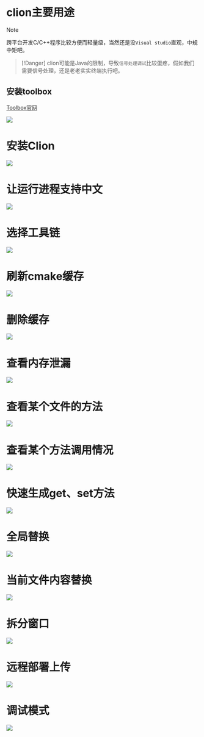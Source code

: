 # clion主要用途

> [!NOTE]
> 跨平台开发C/C++程序比较方便而轻量级，当然还是没`Visual studio`直观，中规中矩吧。

> [!Danger]
> clion可能是Java的限制，导致`信号处理调试`比较蛋疼，假如我们需要信号处理，还是老老实实终端执行吧。

## 安装toolbox

[Toolbox官网](https://www.jetbrains.com/zh-cn/toolbox-app)

![](images/toolbox/1.安装.png)

# 安装Clion

![](images/toolbox/3.安装clion.png)

# 让运行进程支持中文

![](images/clion/2.让运行进程支持中文.png)


# 选择工具链

![](images/clion/3.选择工具链.png)

# 刷新cmake缓存

![](images/clion/4.刷新cmake缓存.png)

# 删除缓存

![](images/clion/5.删除缓存.png)

# 查看内存泄漏

![](images/clion/6.查看内存泄漏.png)

# 查看某个文件的方法

![](images/clion/7.查看某个文件的方法.png)

# 查看某个方法调用情况

![](images/clion/8.查看某个方法调用情况.png)

# 快速生成get、set方法

![](images/clion/9.快速生成get、set方法.png)

# 全局替换

![](images/clion/10.全局替换.png)

# 当前文件内容替换

![](images/clion/11.当前文件内容替换.png)

# 拆分窗口

![](images/clion/12.拆分窗口.png)

# 远程部署上传

![](images/clion/13.远程部署上传.png)

# 调试模式

![](images/clion/14.调试模式.png)